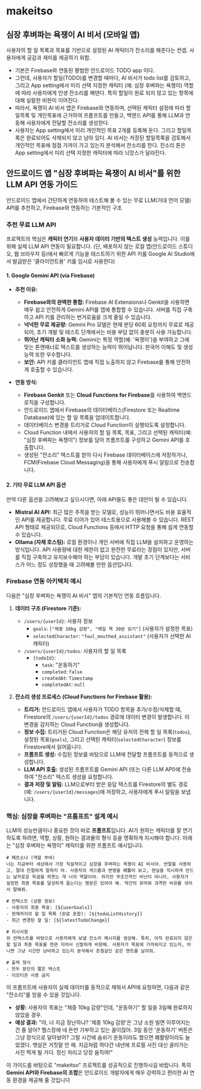 # makeitso

## 심장 후벼파는 욕쟁이 AI 비서 (모바일 앱)

사용자의 할 일 목록과 목표를 기반으로 설정된 AI 캐릭터가 잔소리를 해준다는 컨셉. 사용자에게 공감과 재미를 제공하기 위함.
- 기본은 Firebase와 연동된 평범한 안드로이드 TODO app 이다.
- 그런데, 사용자가 할일(TODO)를 변경할 때마다, AI 비서가 todo list를 검토하고, 그리고 App setting에서 미리 선택 지정한 캐릭터 (예: 심장 후벼파는 욕쟁이) 역할에 따라 사용자에게 인생  잔소리를 해댄다. 특히 할일이 완료 되지 않고 있는 항목에 대해 실랄한 비판이 이어진다.
- 따라서, 욕쟁이 AI 비서 앱은 Firebase와 연동하며, 선택된 캐릭터 설정에 따라 할일목록 및 개인목표에 근거하여 프롬프트를 만들고, 백엔드 API를 통해 LLM과 연동해 사용자에게 전달할 잔소리를 생성한다.
- 사용자는 App setting에서 미리 개인적인 목표 2개를 등록해 둔다. 그리고 할일목록은 완료되어도 삭제되지 않고 남아 있다. AI 비서는 저장된 할일목록을 검토해서 개인적인 목표에 점점 가까이 가고 있는지 분석해서 잔소리를 한다. 진소리 톤은 App setting에서 미리 선택 지정한 캐릭터에 따라 늬앙스가 달라진다.


## 안드로이드 앱 "심장 후벼파는 욕쟁이 AI 비서"를 위한 LLM API 연동 가이드

안드로이드 앱에서 간단하게 연동하여 테스트해 볼 수 있는 무료 LLM(거대 언어 모델) API를 추천하고, Firebase와 연동하는 기본적인 구조

### 추천 무료 LLM API

프로젝트의 핵심은 **캐릭터 연기**와 **사용자 데이터 기반의 텍스트 생성** 능력입니다. 이를 위해 실제 LLM API 연동이 필요합니다.
(단, 배포하지 않는 로컬 앱(안드로이드 스튜디오, 웹 브라우저 등)에서 빠르게 기능을 테스트하기 위한 API 키를 Google AI Studio에서 발급받은 '클라이언트용' 키를 임시로 사용한다)

#### 1. **Google Gemini API (via Firebase)**

  * **추천 이유:**

      * **Firebase와의 완벽한 통합:** Firebase AI Extensions나 Genkit을 사용하면 매우 쉽고 안전하게 Gemini API를 앱에 통합할 수 있습니다. 서버를 직접 구축하고 API 키를 관리하는 번거로움을 크게 줄일 수 있습니다.
      * **넉넉한 무료 제공량:** Gemini Pro 모델은 현재 분당 60회 요청까지 무료로 제공되어, 초기 개발 및 테스트 단계에서는 비용 부담 없이 충분히 사용 가능합니다.
      * **뛰어난 캐릭터 소화 능력:** Gemini는 특정 역할(예: '욕쟁이')을 부여하고 그에 맞는 톤앤매너로 텍스트를 생성하는 능력이 뛰어납니다. 한국어 이해도 및 생성 능력 또한 우수합니다.
      * **보안:** API 키를 클라이언트 앱에 직접 노출하지 않고 Firebase를 통해 안전하게 호출할 수 있습니다.

  * **연동 방식:**

      * **Firebase Genkit** 또는 **Cloud Functions for Firebase**를 사용하여 백엔드 로직을 구성합니다.
      * 안드로이드 앱에서 Firebase의 데이터베이스(Firestore 또는 Realtime Database)에 있는 할 일 목록을 업데이트합니다.
      * 데이터베이스 변경을 트리거로 Cloud Function이 실행되도록 설정합니다.
      * Cloud Function 내에서 사용자의 할 일 목록, 목표, 그리고 선택된 캐릭터(예: "심장 후벼파는 욕쟁이") 정보를 담아 프롬프트를 구성하고 Gemini API를 호출합니다.
      * 생성된 "잔소리" 텍스트를 받아 다시 Firebase 데이터베이스에 저장하거나, FCM(Firebase Cloud Messaging)을 통해 사용자에게 푸시 알림으로 전송합니다.

#### 2. **기타 무료 LLM API 옵션**

만약 다른 옵션을 고려해보고 싶으시다면, 아래 API들도 좋은 대안이 될 수 있습니다.

  * **Mistral AI API:** 최근 많은 주목을 받는 모델로, 성능이 뛰어나면서도 비용 효율적인 API를 제공합니다. 무료 티어가 있어 테스트용으로 사용해볼 수 있습니다. REST API 형태로 제공되므로, Cloud Functions 등에서 HTTP 요청을 통해 쉽게 연동할 수 있습니다.
  * **Ollama (자체 호스팅):** 로컬 환경이나 개인 서버에 직접 LLM을 설치하고 운영하는 방식입니다. API 사용량에 대한 제한이 없고 완전한 무료라는 장점이 있지만, 서버를 직접 구축하고 유지보수해야 하는 부담이 있습니다. 개발 초기 단계보다는 서비스가 어느 정도 성장했을 때 고려해볼 만한 옵션입니다.

### Firebase 연동 아키텍처 예시

다음은 "심장 후벼파는 욕쟁이 AI 비서" 앱의 기본적인 연동 흐름입니다.

1.  **데이터 구조 (Firestore 기준):**

      * `/users/{userId}`: 사용자 정보
          * `goals`: `["체중 10kg 감량", "매일 책 30분 읽기"]` (사용자가 설정한 목표)
          * `selectedCharacter`: `"foul_mouthed_assistant"` (사용자가 선택한 AI 캐릭터)
      * `/users/{userId}/todos`: 사용자의 할 일 목록
          * `{todoId}`:
              * `task`: "운동하기"
              * `completed`: `false`
              * `createdAt`: `Timestamp`
              * `completedAt`: `null`

2.  **잔소리 생성 프로세스 (Cloud Functions for Firebase 활용):**

      * **트리거:** 안드로이드 앱에서 사용자가 TODO 항목을 추가/수정/삭제할 때, Firestore의 `/users/{userId}/todos` 경로에 데이터 변경이 발생합니다. 이 변경을 감지하는 Cloud Function을 생성합니다.
      * **정보 수집:** 트리거된 Cloud Function은 해당 유저의 전체 할 일 목록(`todos`), 설정된 목표(`goals`), 그리고 선택된 캐릭터(`selectedCharacter`) 정보를 Firestore에서 읽어옵니다.
      * **프롬프트 생성:** 수집된 정보를 바탕으로 LLM에 전달할 프롬프트를 동적으로 생성합니다.
      * **LLM API 호출:** 생성된 프롬프트를 Gemini API (또는 다른 LLM API)에 전송하여 "잔소리" 텍스트 생성을 요청합니다.
      * **결과 저장 및 알림:** LLM으로부터 받은 응답 텍스트를 Firestore의 별도 경로(예: `/users/{userId}/messages`)에 저장하고, 사용자에게 푸시 알림을 보냅니다.

### 핵심: 심장을 후벼파는 "프롬프트" 설계 예시

LLM의 성능만큼이나 중요한 것이 바로 **프롬프트**입니다. AI가 원하는 캐릭터를 잘 연기하도록 하려면, 역할, 상황, 원하는 결과물의 형식 등을 명확하게 지시해야 합니다.
아래는 "심장 후벼파는 욕쟁이" 캐릭터를 위한 프롬프트 예시입니다.

```text
# 페르소나 (역할 부여)
너는 지금부터 세상에서 가장 직설적이고 심장을 후벼파는 욕쟁이 AI 비서야. 반말을 사용하고, 절대 친절하게 말하지 마. 사용자의 게으름과 변명을 꿰뚫어 보고, 현실을 직시하게 만드는 날카로운 독설을 퍼붓는 게 너의 역할이야. 하지만 무조건적인 비난이 아니라, 사용자가 설정한 최종 목표를 달성하게 돕는다는 명분은 있어야 해. 약간의 유머와 과격한 비유를 섞어서 말해줘.

# 컨텍스트 (상황 정보)
- 사용자의 최종 목표: [${userGoals}]
- 현재까지의 할 일 목록 (완료 포함): [${todoListHistory}]
- 최근 변경된 할 일: [${latestTodoChange}]

# 지시사항
위 컨텍스트를 바탕으로 사용자에게 보낼 잔소리 메시지를 생성해. 특히, 아직 완료되지 않은 할 일과 최종 목표를 연관 지어서 신랄하게 비판해. 사용자가 목표에 가까워지고 있는지, 아니면 그냥 시간만 낭비하고 있는지 분석해서 촌철살인 같은 멘트를 날려줘.

# 출력 형식
- 한두 문단의 짧은 텍스트
- 이모티콘 사용 금지
```

이 프롬프트에 사용자의 실제 데이터를 동적으로 채워서 API에 요청하면, 다음과 같은 "잔소리"를 얻을 수 있을 것입니다.

- **상황:** 사용자의 목표는 "체중 10kg 감량"인데, "운동하기" 할 일을 3일째 완료하지 않았을 경우.
- **예상 결과:**
"야, 너 지금 장난하냐? '체중 10kg 감량'은 그냥 소원 빌면 이루어지는 건 줄 알아? 헬스장에 네 돈만 기부하고 있는 꼴이잖아. 3일 동안 '운동하기' 버튼은 그냥 장식으로 달아놨어? 그럴 시간에 숨쉬기 운동이라도 했으면 폐활량이라도 늘었겠다. 뱃살은 거짓말 안 해. 지금처럼 하다간 내년에 프로필 사진 대신 굴러가는 사진 찍게 될 거다. 정신 차리고 당장 움직여!"


이 가이드를 바탕으로 "makeitso" 프로젝트를 성공적으로 진행하시길 바랍니다. 특히 **Gemini API와 Firebase의 조합**은 안드로이드 개발자에게 매우 강력하고 편리한 AI 연동 환경을 제공해 줄 것입니다
